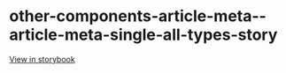 # other-components-article-meta--article-meta-single-all-types-story

[View in storybook](https://raw.githack.com/Independent-Digital-News-and-Media-Ltd/standard-pwamp-sb/PR-421-sb/index.html?path=/story/other-components-article-meta--article-meta-single-all-types-story)